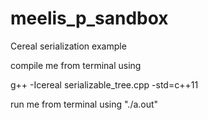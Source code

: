 # meelis_p_sandbox
Cereal serialization example

compile me from terminal using

g++ -Icereal serializable_tree.cpp -std=c++11

run me from terminal using "./a.out"
